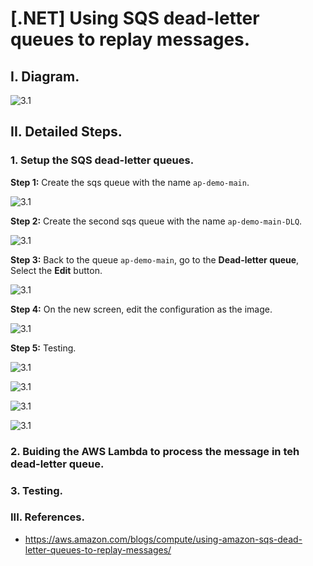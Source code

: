 # [.NET] Using SQS dead-letter queues to replay messages.

## I. Diagram.

![3.1](/lab3/images/lab3_1.png)

## II. Detailed Steps.

### 1. Setup the SQS dead-letter queues.

**Step 1:** Create the sqs queue with the name  `ap-demo-main`.

![3.1](/lab3/images/lab3_2.png)

**Step 2:** Create the second sqs queue with the name `ap-demo-main-DLQ`.

![3.1](/lab3/images/lab3_3.png)

**Step 3:** Back to the queue `ap-demo-main`, go to the **Dead-letter queue**, Select the **Edit** button.

![3.1](/lab3/images/lab3_4.png)

**Step 4:** On the new screen, edit the configuration as the image.

![3.1](/lab3/images/lab3_5.png)


**Step 5:** Testing.

![3.1](/lab3/images/lab3_6.png)

![3.1](/lab3/images/lab3_7.png)

![3.1](/lab3/images/lab3_8.png)

![3.1](/lab3/images/lab3_9.png)


### 2. Buiding the AWS Lambda to process the message in teh dead-letter queue.

### 3. Testing.

### III. References.

- https://aws.amazon.com/blogs/compute/using-amazon-sqs-dead-letter-queues-to-replay-messages/